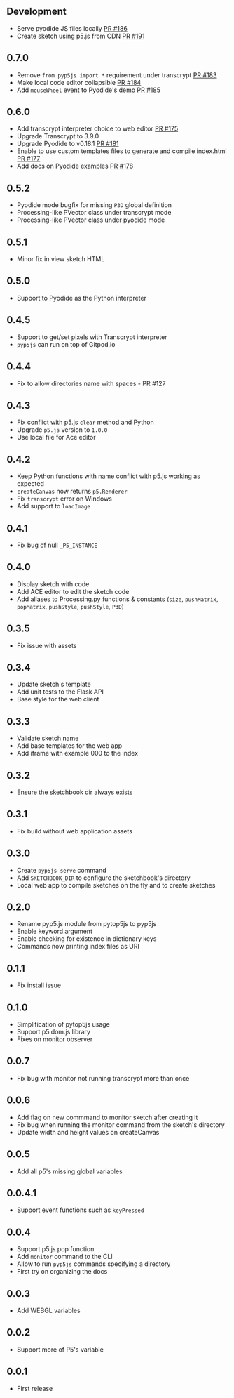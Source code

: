 Development
-----------
- Serve pyodide JS files locally [PR #186](https://github.com/berinhard/pyp5js/pull/186)
- Create sketch using p5.js from CDN [PR #191](https://github.com/berinhard/pyp5js/pull/191)

0.7.0
-----
- Remove `from pyp5js import *` requirement under transcrypt [PR #183](https://github.com/berinhard/pyp5js/pull/183/)
- Make local code editor collapsible [PR #184](https://github.com/berinhard/pyp5js/pull/184/)
- Add `mouseWheel` event to Pyodide's demo [PR #185](https://github.com/berinhard/pyp5js/pull/185/)

0.6.0
-----
- Add transcrypt interpreter choice to web editor [PR #175](https://github.com/berinhard/pyp5js/pull/175)
- Upgrade Transcrypt to 3.9.0
- Upgrade Pyodide to v0.18.1 [PR #181](https://github.com/berinhard/pyp5js/pull/181)
- Enable to use custom templates files to generate and compile index.html [PR #177](https://github.com/berinhard/pyp5js/pull/177)
- Add docs on Pyodide examples [PR #178](https://github.com/berinhard/pyp5js/pull/178)

0.5.2
-----
- Pyodide mode bugfix for missing `P3D` global definition
- Processing-like PVector class under transcrypt mode
- Processing-like PVector class under pyodide mode

0.5.1
-----
- Minor fix in view sketch HTML

0.5.0
-----
- Support to Pyodide as the Python interpreter

0.4.5
-----
- Support to get/set pixels with Transcrypt interpreter
- `pyp5js` can run on top of Gitpod.io

0.4.4
-----
- Fix to allow directories name with spaces - PR #127

0.4.3
-----
- Fix conflict with p5.js `clear` method and Python
- Upgrade `p5.js` version to `1.0.0`
- Use local file for Ace editor

0.4.2
-----
- Keep Python functions with name conflict with p5.js working as expected
- `createCanvas` now returns `p5.Renderer`
- Fix `transcrypt` error on Windows
- Add support to `loadImage`

0.4.1
-----
- Fix bug of null `_P5_INSTANCE`


0.4.0
-----
- Display sketch with code
- Add ACE editor to edit the sketch code
- Add aliases to Processing.py functions & constants (`size`, `pushMatrix`, `popMatrix`, `pushStyle`, `pushStyle`, `P3D`)

0.3.5
-----
- Fix issue with assets

0.3.4
-----
- Update sketch's template
- Add unit tests to the Flask API
- Base style for the web client

0.3.3
-----
- Validate sketch name
- Add base templates for the web app
- Add iframe with example 000 to the index

0.3.2
-----
- Ensure the sketchbook dir always exists

0.3.1
-----
- Fix build without web application assets

0.3.0
-----
- Create `pyp5js serve` command
- Add `SKETCHBOOK_DIR` to configure the sketchbook's directory
- Local web app to compile sketches on the fly and to create sketches

0.2.0
-----
- Rename pyp5.js module from pytop5js to pyp5js
- Enable keyword argument
- Enable checking for existence in dictionary keys
- Commands now printing index files as URI

0.1.1
-----
- Fix install issue

0.1.0
-----
- Simplification of pytop5js usage
- Support p5.dom.js library
- Fixes on monitor observer

0.0.7
-----
- Fix bug with monitor not running transcrypt more than once

0.0.6
-----
- Add flag on new commmand to monitor sketch after creating it
- Fix bug when running the monitor command from the sketch's directory
- Update width and height values on createCanvas

0.0.5
-----
- Add all p5's missing global variables

0.0.4.1
-------
- Support event functions such as `keyPressed`

0.0.4
-----
- Support p5.js pop function
- Add `monitor` command to the CLI
- Allow to run `pyp5js` commands specifying a directory
- First try on organizing the docs

0.0.3
-----
- Add WEBGL variables

0.0.2
-----
- Support more of P5's variable


0.0.1
-----
- First release
